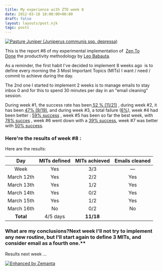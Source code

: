 ```yaml
---
title: My experience with ZTD week 8
date: 2012-03-18 18:00:00+00:00
draft: false
layout: layouts/post.njk
tags: posts
---
```


[![Pasture Juniper  (Juniperus communis ssp. depressa)](http://farm4.staticflickr.com/3370/3505817487_cc88c8ce5f_m.jpg)
](http://www.flickr.com/photos/nostri-imago/3505817487/)

This is the report #8 of my experimental implementation of  [Zen To Done](http://zenhabits.net/2007/11/zen-to-done-the-simple-productivity-e-book/) the productivity methodology by [Leo Babauta](http://zenhabits.net/about/).

As a reminder, the first habit I've decided to implement 8 weeks ago  is to define every morning the 3 Most Important Topics (MITs) I want / need / commit to achieve during the day.

The 2nd one I started to implement 2 weeks is to manage emails to stay inbox 0 and for this to spend 30 minutes per day in an "email cleaning" session.

During week #1, the success rate has been[ 52 % (11/21)](http://laurentmaumet.com/english/my-experience-with-ztd-week-1-results/) , during week #2, it has been [47% (9/19)](http://laurentmaumet.com/english/my-experience-with-ztd-week-2-results-3-mits-per-day-43-success/), and during week #3, a total failure ([6%](http://laurentmaumet.com/english/my-experience-with-ztd-week-3-results-3-mits-per-day-6-success-94-failure/)), week #4 had been better : [59% success](http://laurentmaumet.com/english/my-experience-with-ztd-week-4-results-3-mits-per-day-59-success/) , week #5 has been so far the best week, with [78% succes](http://laurentmaumet.com/english/my-experience-with-ztd-week-5-results-3-mits-per-day-78-success/) , week #6 went down with a [39% success](http://laurentmaumet.com/english/my-experience-with-ztd-week-6-results-3-mits-per-day-78-success/), week #7 was better with [50% success](http://laurentmaumet.com/english/my-experience-with-ztd-week-7-results/).



### Here're the results of week #8 :

Here are the results:

| Day           | MITs defined | MITs achieved | Emails cleaned |
|:-------------:|:------------:|:-------------:|:--------------:|
| Week          | Yes          | 3/3           | —              |
| March 12th    | Yes          | 2/2           | Yes            |
| March 13th    | Yes          | 1/2           | Yes            |
| March 14th    | Yes          | 0/2           | Yes            |
| March 15th    | Yes          | 1/2           | Yes            |
| March 16th    | No           | 0/2           | No             |
| **Total**     | 4/5 days     | **11/18**     |                |


### What are my conclusions?Next week I'll not try to implement any new routine, but I'll start again to define 3 MITs, and consider email as a fourth one.**

Results next week ...


[![Enhanced by Zemanta](http://img.zemanta.com/zemified_a.png?x-id=b0de51a5-386b-4d7a-ad17-96d40c159756)
](http://www.zemanta.com/)
